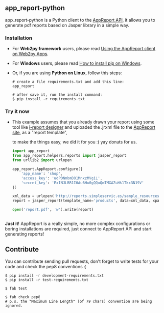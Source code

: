 ## app_report-python  
  
app_report-python is a Python client to the [AppReport API](http://reports.simpleservic.es/), it allows you to generate pdf reports based on Jasper library in a simple way. 

### Installation  

* For **Web2py framework** users, please read [Using the AppReport client on Web2py Apps](https://github.com/simpleservices/app_report-python/wiki/Using-the-AppReport-client-on-Web2py-Apps).

* For **Windows** users, please read [How to install pip on Windows](https://github.com/simpleservices/app_report-python/wiki/How-to-install-pip-on-Windows).

* Or, if you are using **Python on Linux**, follow this steps:

  ```console
  # create a file requirements.txt and add this line:
  app_report

  # after save it, run the install command:
  $ pip install -r requirements.txt
  ```

### Try it now

* This example assumes that you already drawn your report using some tool like [i-report designer](http://community.jaspersoft.com/project/ireport-designer) and uploaded the .jrxml file to the [AppReport site](http://reports.simpleservic.es/), as a "report template",  
    
  to make the things easy, we did it for you :) yay donuts for us.

  ```python
  import app_report
  from app_report.helpers.reports import jasper_report
  from urllib2 import urlopen

  app_report.AppReport.configure({
      'app_name': 'shop',
      'access_key': 'udPONmbmD01MnxzMVgiL',
      'secret_key': 'ExINJLBR1I6Au6Hu0gQQoQmTMXAZuHk1Tkx3N19V'
  })

  xml_data = urlopen('http://reports.simpleservic.es/sample_resources/products.xml').read()
  report = jasper_report(template_name='products', data=xml_data, xpath_expression='/products/product')

  open('report.pdf', 'w').write(report)
    
  ```  

<b>Just it!</b> AppReport is a really simple, no more complex configurations or boring installations are required, just connect to AppReport API and start generating reports!  
  
## Contribute  
You can contribute sending pull requests, don't forget to write tests for your code and check the pep8 conventions :)

```console
$ pip install -r development-requirements.txt  
$ pip install -r test-requirements.txt  

$ fab test

$ fab check_pep8
# p.s. the "Maximum Line Length" (of 79 chars) convention are being ignored.
```  
